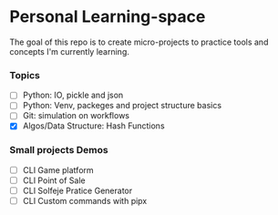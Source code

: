 # Personal Learning-space

The goal of this repo is to create micro-projects to practice tools and concepts I'm currently learning.

### Topics

- [ ] Python: IO, pickle and json
- [ ] Python: Venv, packeges and project structure basics
- [ ] Git: simulation on workflows
- [x] Algos/Data Structure: Hash Functions

### Small projects Demos

- [ ] CLI Game platform
- [ ] CLI Point of Sale
- [ ] CLI Solfeje Pratice Generator
- [ ] CLI Custom commands with pipx

